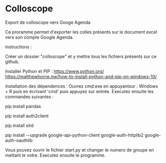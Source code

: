# Colloscope
Export de colloscope vers Googe Agenda

Ce proramme permet d'exporter les colles présents sur le document excel vers son compte Google Agenda.




Instructions :




Créer un dossier "colloscope" et y mettre tous les fichiers présents sur ce github.


Installer Python et PIP :
https://www.python.org/
https://matthewhorne.me/how-to-install-python-and-pip-on-windows-10/


Installation des dépendences :
Ouvrez cmd.exe en appuyantsur : Windows + R puis en écrivant 'cmd' puis appuyez sur entrée. Executez ensuite les commandes suivantes :


pip install pandas

pip install auth2client

pip install xlrd

pip install --upgrade google-api-python-client google-auth-httplib2 google-auth-oauthlib





Vous pouvez ouvrir le fichier start.py et changer le numero de groupe en mettant le votre.
Executez ensuite le programme.
